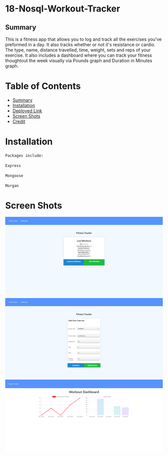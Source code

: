 # 18-Nosql-Workout-Tracker


## Summary

This is a fitness app that allows you to log and track all the exercises you've preformed in a day.  It also tracks whether or not it's resistance or cardio. The type, name, distance travelled, time, weight, sets and reps of your exercise. It also includes a dashboard where you can track your fitness thoughtout the week visually via Pounds graph and Duration in Minutes graph.


# Table of Contents

- [Summary](#summary)
- [Installation](#installation)
- [Deployed Link](#deployed-link)
- [Screen Shots](#screen-shots)
- [Credit](#credit)


# Installation
```
Packages include: 

Express

Mongoose

Morgan

```


# Screen Shots
![](images/index.jpg)
![](images/exercise2.jpg)
![](images/graph.jpg)
 

